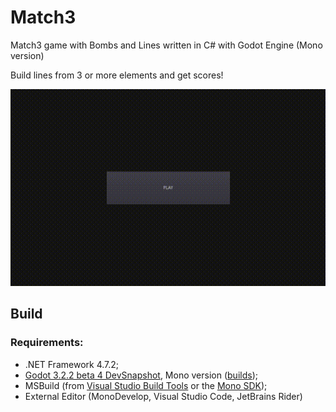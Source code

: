 # Match3

Match3 game with Bombs and Lines written in C# with Godot Engine (Mono version)

Build lines from 3 or more elements and get scores!

![gameplay.gif](https://github.com/Cthulhu2/match3/blob/master/gameplay.gif)

## Build

### Requirements:
* .NET Framework 4.7.2;
* [Godot 3.2.2 beta 4 DevSnapshot](https://godotengine.org/article/dev-snapshot-godot-3-2-2-beta-4),
  Mono version
  ([builds](https://downloads.tuxfamily.org/godotengine/3.2/beta4/mono/));
* MSBuild (from
  [Visual Studio Build Tools](https://visualstudio.microsoft.com/downloads/?q=build+tools) or the
  [Mono SDK](https://www.mono-project.com/download/stable/));
* External Editor (MonoDevelop, Visual Studio Code, JetBrains Rider) 
  